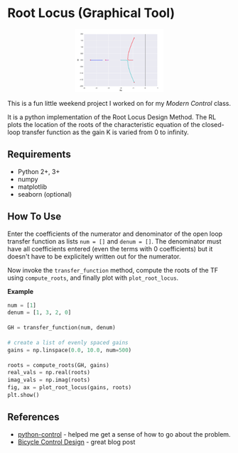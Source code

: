 # Root Locus (Graphical Tool)

<p align="center">
 <img src="/img/rl.png" alt="Drawing" style="width: 200px;"/>
</p>

This is a fun little weekend project I worked on for my *Modern Control* class. 

It is a python implementation of the Root Locus Design Method. The RL plots the location of the roots of the characteristic equation of the closed-loop transfer function as the gain K is varied from 0 to infinity. 

## Requirements

- Python 2+, 3+
- numpy
- matplotlib
- seaborn (optional)

## How To Use

Enter the coefficients of the numerator and denominator of the open loop transfer function as lists `num = []` and `denum = []`. The denominator must have all coefficients entered (even the terms with 0 coefficients) but it doesn't have to be explicitely written out for the numerator.


Now invoke the `transfer_function` method, compute the roots of the TF using `compute_roots`, and finally plot with `plot_root_locus`.

**Example**

```python
num = [1]
denum = [1, 3, 2, 0]

GH = transfer_function(num, denum)

# create a list of evenly spaced gains
gains = np.linspace(0.0, 10.0, num=500)

roots = compute_roots(GH, gains)
real_vals = np.real(roots)
imag_vals = np.imag(roots)
fig, ax = plot_root_locus(gains, roots)
plt.show()
```

## References   

- [python-control](https://pypi.python.org/pypi/control/0.7.0) - helped me get a sense of how to go about the problem.
- [Bicycle Control Design](https://plot.ly/ipython-notebooks/bicycle-control-design/) - great blog post
